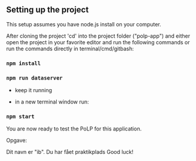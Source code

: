 ## Setting up the project

This setup assumes you have node.js install on your computer.

After cloning the project 'cd' into the project folder ("polp-app") and either open the project in your favorite editor and run the following commands or run the commands directly in terminal/cmd/gitbash:

### `npm install`

### `npm run dataserver`
- keep it running

- in a new terminal window run:
### `npm start`

You are now ready to test the PoLP for this application.

Opgave:

Dit navn er "ib". Du har fået praktikplads 
Good luck!
